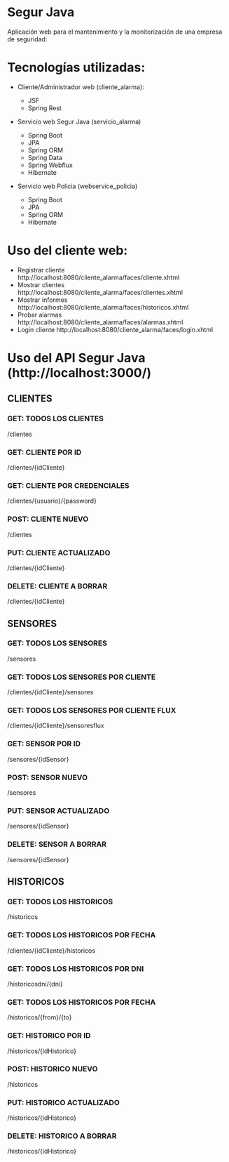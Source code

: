 # Segur Java

Aplicación web para el mantenimiento y la monitorización de una empresa de seguridad:

# Tecnologías utilizadas:

+ Cliente/Administrador web (cliente_alarma):
	+ JSF
	+ Spring Rest

+ Servicio web Segur Java (servicio_alarma)
	+ Spring Boot
	+ JPA
	+ Spring ORM
	+ Spring Data
	+ Spring Webflux
	+ Hibernate

+ Servicio web Policia (webservice_policia)
	+ Spring Boot
	+ JPA
	+ Spring ORM
	+ Hibernate
	
# Uso del cliente web:

+ Registrar cliente http://localhost:8080/cliente_alarma/faces/cliente.xhtml
+ Mostrar clientes http://localhost:8080/cliente_alarma/faces/clientes.xhtml
+ Mostrar informes http://localhost:8080/cliente_alarma/faces/historicos.xhtml
+ Probar alarmas http://localhost:8080/cliente_alarma/faces/alarmas.xhtml
+ Login cliente http://localhost:8080/cliente_alarma/faces/login.xhtml

# Uso del API Segur Java (http://localhost:3000/)

## CLIENTES

### GET: TODOS LOS CLIENTES
/clientes

### GET: CLIENTE POR ID
/clientes/{idCliente}

### GET: CLIENTE POR CREDENCIALES
/clientes/{usuario}/{password}

### POST: CLIENTE NUEVO
/clientes

### PUT: CLIENTE ACTUALIZADO
/clientes/{idCliente}

### DELETE: CLIENTE A BORRAR
/clientes/{idCliente}


## SENSORES

### GET: TODOS LOS SENSORES
/sensores

### GET: TODOS LOS SENSORES POR CLIENTE
/clientes/{idCliente}/sensores

### GET: TODOS LOS SENSORES POR CLIENTE FLUX
/clientes/{idCliente}/sensoresflux
	
### GET: SENSOR POR ID
/sensores/{idSensor}

### POST: SENSOR NUEVO
/sensores

### PUT: SENSOR ACTUALIZADO
/sensores/{idSensor}

### DELETE: SENSOR A BORRAR
/sensores/{idSensor}


## HISTORICOS

### GET: TODOS LOS HISTORICOS
/historicos

### GET: TODOS LOS HISTORICOS POR FECHA
/clientes/{idCliente}/historicos

### GET: TODOS LOS HISTORICOS POR DNI
/historicosdni/{dni}

### GET: TODOS LOS HISTORICOS POR FECHA
/historicos/{from}/{to}
	
### GET: HISTORICO POR ID
/historicos/{idHistorico}

### POST: HISTORICO NUEVO
/historicos

### PUT: HISTORICO ACTUALIZADO
/historicos/{idHistorico}

### DELETE: HISTORICO A BORRAR
/historicos/{idHistorico}
	
